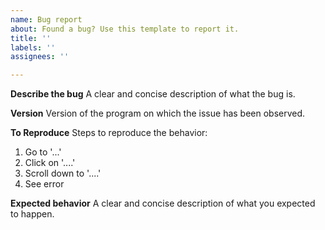 ```yaml
---
name: Bug report
about: Found a bug? Use this template to report it.
title: ''
labels: ''
assignees: ''

---
```


**Describe the bug**
A clear and concise description of what the bug is.

**Version**
Version of the program on which the issue has been observed.

**To Reproduce**
Steps to reproduce the behavior:
1. Go to '...'
2. Click on '....'
3. Scroll down to '....'
4. See error

**Expected behavior**
A clear and concise description of what you expected to happen.
